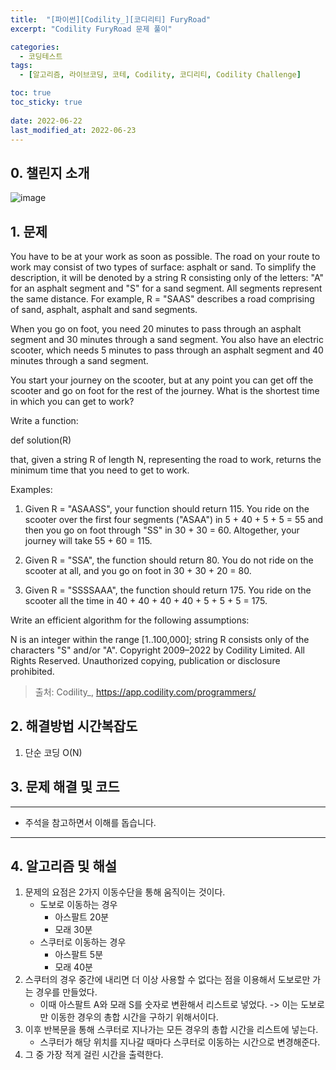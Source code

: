 ```yaml
---
title:  "[파이썬][Codility_][코디리티] FuryRoad"
excerpt: "Codility FuryRoad 문제 풀이"

categories:
  - 코딩테스트
tags:
  - [알고리즘, 라이브코딩, 코테, Codility, 코디리티, Codility Challenge]

toc: true
toc_sticky: true
 
date: 2022-06-22
last_modified_at: 2022-06-23
---
```




## 0. 챌린지 소개

![image](https://user-images.githubusercontent.com/75519839/175105370-bb96a64a-f99d-4138-8810-d788d154689d.png)


## 1. 문제

You have to be at your work as soon as possible. The road on your route to work may consist of two types of surface: asphalt or sand. To simplify the description, it will be denoted by a string R consisting only of the letters: "A" for an asphalt segment and "S" for a sand segment. All segments represent the same distance. For example, R = "SAAS" describes a road comprising of sand, asphalt, asphalt and sand segments.

When you go on foot, you need 20 minutes to pass through an asphalt segment and 30 minutes through a sand segment. You also have an electric scooter, which needs 5 minutes to pass through an asphalt segment and 40 minutes through a sand segment.

You start your journey on the scooter, but at any point you can get off the scooter and go on foot for the rest of the journey. What is the shortest time in which you can get to work?

Write a function:

def solution(R)

that, given a string R of length N, representing the road to work, returns the minimum time that you need to get to work.

Examples:

1. Given R = "ASAASS", your function should return 115. You ride on the scooter over the first four segments ("ASAA") in 5 + 40 + 5 + 5 = 55 and then you go on foot through "SS" in 30 + 30 = 60. Altogether, your journey will take 55 + 60 = 115.

2. Given R = "SSA", the function should return 80. You do not ride on the scooter at all, and you go on foot in 30 + 30 + 20 = 80.

3. Given R = "SSSSAAA", the function should return 175. You ride on the scooter all the time in 40 + 40 + 40 + 40 + 5 + 5 + 5 = 175.

Write an efficient algorithm for the following assumptions:

N is an integer within the range [1..100,000];
string R consists only of the characters "S" and/or "A".
Copyright 2009–2022 by Codility Limited. All Rights Reserved. Unauthorized copying, publication or disclosure prohibited.

> 출처: Codility_, https://app.codility.com/programmers/

## 2. 해결방법 시간복잡도
1. 단순 코딩 O(N)


## 3. 문제 해결 및 코드
--- 

<script src="https://gist.github.com/godhin/626d86140fbd84e219dd45731e965877.js"></script>

- 주석을 참고하면서 이해를 돕습니다.
---

## 4. 알고리즘 및 해설

1. 문제의 요점은 2가지 이동수단을 통해 움직이는 것이다.
    - 도보로 이동하는 경우
        - 아스팔트 20분
        - 모래 30분
    - 스쿠터로 이동하는 경우
        - 아스팔트 5분
        - 모래 40분
2. 스쿠터의 경우 중간에 내리면 더 이상 사용할 수 없다는 점을 이용해서 도보로만 가는 경우를 만들었다.
    - 이때 아스팔트 A와 모래 S를 숫자로 변환해서 리스트로 넣었다. -> 이는 도보로만 이동한 경우의 총합 시간을 구하기 위해서이다.
3. 이후 반복문을 통해 스쿠터로 지나가는 모든 경우의 총합 시간을 리스트에 넣는다.
    - 스쿠터가 해당 위치를 지나갈 때마다 스쿠터로 이동하는 시간으로 변경해준다.
4. 그 중 가장 적게 걸린 시간을 출력한다.